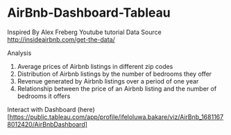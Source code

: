 # AirBnb-Dashboard-Tableau

Inspired By        Alex Freberg Youtube tutorial
Data Source     http://insideairbnb.com/get-the-data/


Analysis             
1. Average prices of Airbnb listings in different zip codes 
2. Distribution of Airbnb listings by the number of bedrooms they offer
3. Revenue generated by Airbnb listings over a period of one year
4. Relationship between the price of an Airbnb listing and the number of bedrooms it offers

Interact with Dashboard (here)[https://public.tableau.com/app/profile/ifeloluwa.bakare/viz/AirBnb_16811678012420/AirBnbDashboard]
